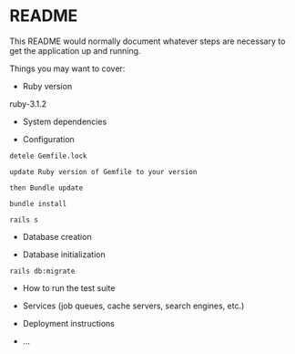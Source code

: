 # README

This README would normally document whatever steps are necessary to get the
application up and running.

Things you may want to cover:

* Ruby version

ruby-3.1.2

* System dependencies

* Configuration

```
detele Gemfile.lock
```

```
update Ruby version of Gemfile to your version
```

```
then Bundle update
```

```
bundle install
```

```
rails s
```

* Database creation

* Database initialization

```
rails db:migrate
```

* How to run the test suite

* Services (job queues, cache servers, search engines, etc.)

* Deployment instructions

* ...
